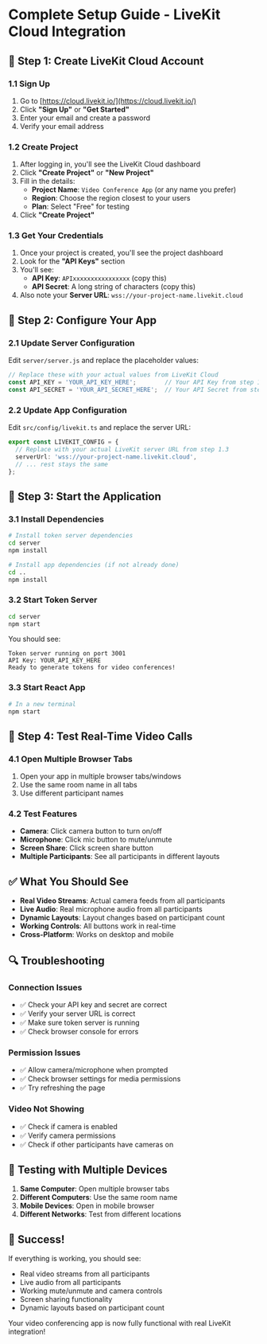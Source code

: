 # Complete Setup Guide - LiveKit Cloud Integration

## 🔑 Step 1: Create LiveKit Cloud Account

### 1.1 Sign Up
1. Go to [https://cloud.livekit.io/](https://cloud.livekit.io/)
2. Click **"Sign Up"** or **"Get Started"**
3. Enter your email and create a password
4. Verify your email address

### 1.2 Create Project
1. After logging in, you'll see the LiveKit Cloud dashboard
2. Click **"Create Project"** or **"New Project"**
3. Fill in the details:
   - **Project Name**: `Video Conference App` (or any name you prefer)
   - **Region**: Choose the region closest to your users
   - **Plan**: Select "Free" for testing
4. Click **"Create Project"**

### 1.3 Get Your Credentials
1. Once your project is created, you'll see the project dashboard
2. Look for the **"API Keys"** section
3. You'll see:
   - **API Key**: `APIxxxxxxxxxxxxxxxx` (copy this)
   - **API Secret**: A long string of characters (copy this)
4. Also note your **Server URL**: `wss://your-project-name.livekit.cloud`

## 🔧 Step 2: Configure Your App

### 2.1 Update Server Configuration
Edit `server/server.js` and replace the placeholder values:

```javascript
// Replace these with your actual values from LiveKit Cloud
const API_KEY = 'YOUR_API_KEY_HERE';        // Your API Key from step 1.3
const API_SECRET = 'YOUR_API_SECRET_HERE';  // Your API Secret from step 1.3
```

### 2.2 Update App Configuration
Edit `src/config/livekit.ts` and replace the server URL:

```typescript
export const LIVEKIT_CONFIG = {
  // Replace with your actual LiveKit server URL from step 1.3
  serverUrl: 'wss://your-project-name.livekit.cloud',
  // ... rest stays the same
};
```

## 🚀 Step 3: Start the Application

### 3.1 Install Dependencies
```bash
# Install token server dependencies
cd server
npm install

# Install app dependencies (if not already done)
cd ..
npm install
```

### 3.2 Start Token Server
```bash
cd server
npm start
```
You should see:
```
Token server running on port 3001
API Key: YOUR_API_KEY_HERE
Ready to generate tokens for video conferences!
```

### 3.3 Start React App
```bash
# In a new terminal
npm start
```

## 🧪 Step 4: Test Real-Time Video Calls

### 4.1 Open Multiple Browser Tabs
1. Open your app in multiple browser tabs/windows
2. Use the same room name in all tabs
3. Use different participant names

### 4.2 Test Features
- **Camera**: Click camera button to turn on/off
- **Microphone**: Click mic button to mute/unmute
- **Screen Share**: Click screen share button
- **Multiple Participants**: See all participants in different layouts

## ✅ What You Should See

- **Real Video Streams**: Actual camera feeds from all participants
- **Live Audio**: Real microphone audio from all participants
- **Dynamic Layouts**: Layout changes based on participant count
- **Working Controls**: All buttons work in real-time
- **Cross-Platform**: Works on desktop and mobile

## 🔍 Troubleshooting

### Connection Issues
- ✅ Check your API key and secret are correct
- ✅ Verify your server URL is correct
- ✅ Make sure token server is running
- ✅ Check browser console for errors

### Permission Issues
- ✅ Allow camera/microphone when prompted
- ✅ Check browser settings for media permissions
- ✅ Try refreshing the page

### Video Not Showing
- ✅ Check if camera is enabled
- ✅ Verify camera permissions
- ✅ Check if other participants have cameras on

## 📱 Testing with Multiple Devices

1. **Same Computer**: Open multiple browser tabs
2. **Different Computers**: Use the same room name
3. **Mobile Devices**: Open in mobile browser
4. **Different Networks**: Test from different locations

## 🎉 Success!

If everything is working, you should see:
- Real video streams from all participants
- Live audio from all participants
- Working mute/unmute and camera controls
- Screen sharing functionality
- Dynamic layouts based on participant count

Your video conferencing app is now fully functional with real LiveKit integration!
